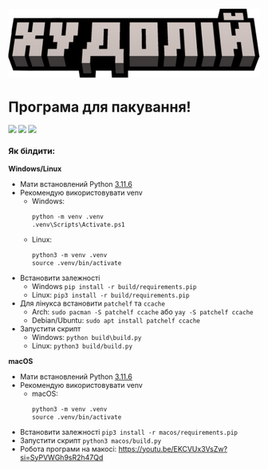![Лого](https://github.com/xxanqw/hudoliy-resourcepack/blob/3e22022f440fbe8a61ce429501d7602c1b17a333/src/logo.png)  
# Програма для пакування!
![](https://img.shields.io/badge/Windows_10--11-Підтримується-darkgreen?logo=Windows&logoColor=white)
![](https://img.shields.io/badge/macOS_11+-Підтримується-darkgreen?logo=Apple&logoColor=white)
![](https://img.shields.io/badge/Linux_Kernel_6+-Підтримується-darkgreen?logo=Linux&logoColor=white)

### Як білдити:
**Windows/Linux**
 - Мати встановлений Python [3.11.6](https://www.python.org/downloads/release/python-3116/#:~:text=Python%20community.-,Files,-Version)
 - Рекомендую використовувати venv
    - Windows:
      ```
      python -m venv .venv
      .venv\Scripts\Activate.ps1
      ```
    - Linux:
      ```
      python3 -m venv .venv
      source .venv/bin/activate
      ```
 - Встановити залежності
   - Windows `pip install -r build/requirements.pip`
   - Linux: `pip3 install -r build/requirements.pip`
 - Для лінукса встановити `patchelf` та `ccache`
    - Arch: `sudo pacman -S patchelf ccache` або `yay -S patchelf ccache`
    - Debian/Ubuntu: `sudo apt install patchelf ccache`
 - Запустити скрипт
   -  Windows: `python build\build.py`
   -  Linux: `python3 build/build.py`  

**macOS**
 - Мати встановлений Python [3.11.6](https://www.python.org/downloads/release/python-3116/#:~:text=Python%20community.-,Files,-Version)
 - Рекомендую використовувати venv
   - macOS:
     ```
     python3 -m venv .venv
     source .venv/bin/activate
     ```
 - Встановити залежності `pip3 install -r macos/requirements.pip`
 - Запустити скрипт `python3 macos/build.py`
 - Робота програми на макосі: https://youtu.be/EKCVUx3VsZw?si=SyPVWGh9sR2h47Qd

